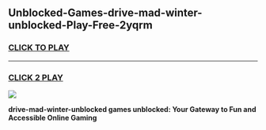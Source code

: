 
## Unblocked-Games-drive-mad-winter-unblocked-Play-Free-2yqrm
<h3>
<a href="https://premium76.site?title=drive-mad-winter-unblocked&ref=19M">CLICK TO PLAY</a></h3>
<hr>

<h3>
<a href="https://premium76.site?title=drive-mad-winter-unblocked&ref=19M">CLICK 2 PLAY</a>
  
</h3>

<a href="https://premium76.site?title=drive-mad-winter-unblocked&ref=19M"><img src="https://clearcache.store/games.png"></a>


**drive-mad-winter-unblocked games unblocked: Your Gateway to Fun and Accessible Online Gaming**
